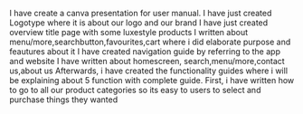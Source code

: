 I have create a canva presentation for user manual.
I have just created Logotype where it is about our logo and our brand
I have just created overview title page with some luxestyle products
I written about menu/more,searchbutton,favourites,cart where i did elaborate purpose and feautures about it 
I have created navigation guide by referring to the app and website
I have written about homescreen, search,menu/more,contact us,about us
Afterwards, i have created the functionality guides where i will be explaining about 5 function with complete guide.
First, i have written how to go to all our product categories so its easy to users to select and purchase things they wanted
